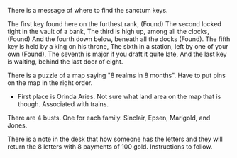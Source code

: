 There is a message of where to find the sanctum keys.

The first key found here on the furthest rank, (Found)
The second locked tight in the vault of a bank,
The third is high up, among all the clocks, (Found)
And the fourth down below, beneath all the docks (Found).
The fifth key is held by a king on his throne,
The sixth in a station, left by one of your own (Found),
The seventh is major if you draft it quite late,
And the last key is waiting, behind the last door of eight.

There is a puzzle of a map saying "8 realms in 8 months". Have to put pins on the map in the right order.
- First place is Orinda Aries. Not sure what land area on the map that is though. Associated with trains.

There are 4 busts. One for each family. Sinclair, Epsen, Marigold, and Jones.

There is a note in the desk that how someone has the letters and they will return the 8 letters with 8 payments of 100 gold. Instructions to follow.